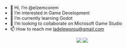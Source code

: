 - 👋 Hi, I’m @elzemcorem
- 👀 I’m interested in Game Development
- 🌱 I’m currently learning Godot
- 💞️ I’m looking to collaborate on Microsoft Game Studio
- 📫 How to reach me ladeleworou@gmail.com

<div align="center">
  <img src="https://github-readme-stats.vercel.app/api?username=elzemcorem&show_icons=true&theme=gruvbox" />
  <img src="https://github-readme-stats.vercel.app/api/top-langs/?username=elzemcorem&langs_count=8&hide=jupyter%20notebook&show_icons=true&theme=gruvbox&layout=compact" />
</div>

<!---
elzemcorem/elzemcorem is a ✨ special ✨ repository because its `README.md` (this file) appears on your GitHub profile.
You can click the Preview link to take a look at your changes.
--->
